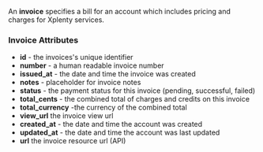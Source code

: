 An **invoice** specifies a bill for an account which includes pricing and charges for Xplenty services.

### Invoice Attributes

* **id** - the invoices's unique identifier
* **number** - a human readable invoice number
* **issued_at** - the date and time the invoice was created
* **notes** - placeholder for invoice notes
* **status** - the payment status for this invoice (pending, successful, failed)
* **total_cents** - the combined total of charges and credits on this invoice
* **total_currency** -the currency of the combined total
* **view_url** the invoice view url
* **created_at** - the date and time the account was created
* **updated_at** - the date and time the account was last updated
* **url** the invoice resource url (API)